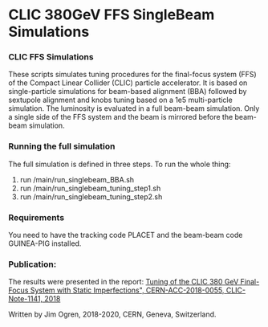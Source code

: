 # CLIC 380GeV FFS SingleBeam Simulations

### CLIC FFS Simulations
These scripts simulates tuning procedures for the final-focus system (FFS) of the Compact Linear Collider (CLIC) particle accelerator. It is based on single-particle simulations for beam-based alignment (BBA) followed by sextupole alignment and knobs tuning based on a 1e5 multi-particle simulation. The luminosity is evaluated in a full beam-beam simulation. Only a single side of the FFS system and the beam is mirrored before the beam-beam simulation.

### Running the full simulation
The full simulation is defined in three steps. To run the whole thing:
1) run /main/run_singlebeam_BBA.sh
2) run /main/run_singlebeam_tuning_step1.sh
3) run /main/run_singlebeam_tuning_step2.sh

### Requirements
You need to have the tracking code PLACET and the beam-beam code GUINEA-PIG installed.

### Publication:
The results were presented in the report: [Tuning of the CLIC 380 GeV Final-Focus System with Static Imperfections", CERN-ACC-2018-0055, CLIC-Note-1141, 2018](https://cds.cern.ch/record/2651111)

Written by Jim Ogren, 2018-2020, CERN, Geneva, Switzerland. 
